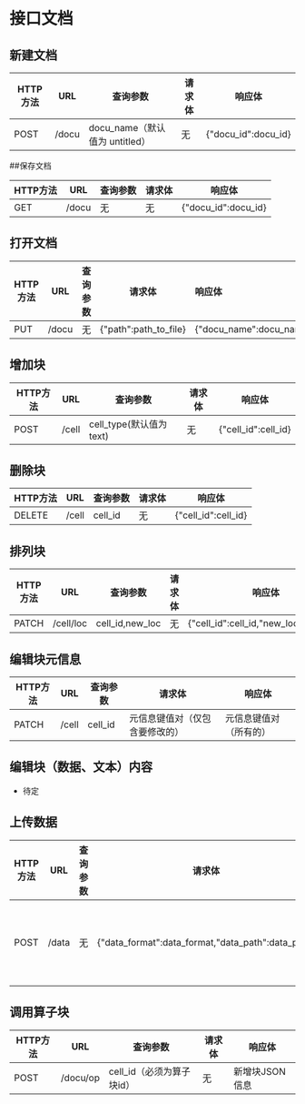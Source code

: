 # 接口文档

## 新建文档

| HTTP方法 | URL   | 查询参数                       | 请求体 | 响应体              |
| -------- | ----- | ------------------------------ | ------ | ------------------- |
| POST     | /docu | docu_name（默认值为 untitled） | 无     | {"docu_id":docu_id} |

##保存文档

| HTTP方法 | URL   | 查询参数 | 请求体 | 响应体              |
| -------- | ----- | -------- | ------ | ------------------- |
| GET      | /docu | 无       | 无     | {"docu_id":docu_id} |

## 打开文档

| HTTP方法 | URL   | 查询参数 | 请求体                | 响应体                                                       |
| -------- | ----- | -------- | --------------------- | :----------------------------------------------------------- |
| PUT      | /docu | 无       | {"path":path_to_file} | {"docu_name":docu_name,"docu_id":docu_id,"cell_list":cell_list,"data_pool":data_pool} |

## 增加块

| HTTP方法 | URL   | 查询参数                 | 请求体 | 响应体              |
| -------- | ----- | ------------------------ | ------ | ------------------- |
| POST     | /cell | cell_type(默认值为 text) | 无     | {"cell_id":cell_id} |

## 删除块

| HTTP方法 | URL   | 查询参数 | 请求体 | 响应体              |
| -------- | ----- | -------- | ------ | ------------------- |
| DELETE   | /cell | cell_id  | 无     | {"cell_id":cell_id} |

## 排列块

| HTTP方法 | URL       | 查询参数        | 请求体 | 响应体                                |
| -------- | --------- | --------------- | ------ | ------------------------------------- |
| PATCH    | /cell/loc | cell_id,new_loc | 无     | {"cell_id":cell_id,"new_loc",new_loc} |

## 编辑块元信息

| HTTP方法 | URL   | 查询参数 | 请求体                         | 响应体                 |
| -------- | ----- | -------- | ------------------------------ | ---------------------- |
| PATCH    | /cell | cell_id  | 元信息键值对（仅包含要修改的） | 元信息键值对（所有的） |

## 编辑块（数据、文本）内容

- 待定

## 上传数据

| HTTP方法 | URL   | 查询参数 | 请求体                                            | 响应体                 |
| -------- | ----- | -------- | ------------------------------------------------- | ---------------------- |
| POST     | /data | 无       | {"data_format":data_format,"data_path":data_path} | 元信息键值对（所有的） |

## 调用算子块

| HTTP方法 | URL      | 查询参数                  | 请求体 | 响应体         |
| -------- | -------- | ------------------------- | ------ | -------------- |
| POST     | /docu/op | cell_id（必须为算子块id） | 无     | 新增块JSON信息 |